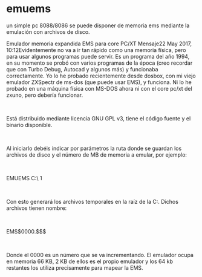 # emuems
 un simple pc 8088/8086 se puede disponer de memoria ems mediante la emulación con archivos de disco.	
		
<p>Emulador memoria expandida EMS para core PC/XT
Mensaje22 May 2017, 10:12Evidentemente no va a ir tan rápido como una memoria física, pero para usar algunos programas puede servir.
Es un programa del año 1994, en su momento se probó con varios programas de la época (creo recordar que con Turbo Debug, Autocad y algunos más) y funcionaba correctamente. Yo lo he probado recientemente desde dosbox, con mi viejo emulador ZXSpectr de ms-dos (que puede usar EMS), y funciona. Ni lo he probado en una máquina física con MS-DOS ahora ni con el core pc/xt del zxuno, pero debería funcionar.</p>
<br>
<p>Está distribuido mediante licencia GNU GPL v3, tiene el código fuente y el binario disponible.</p>
<br>
<p>Al iniciarlo debéis indicar por parámetros la ruta donde se guardan los archivos de disco y el número de MB de memoria a emular, por ejemplo:</p>
<br>
<p>EMUEMS C:\ 1 </p>
<br>
<p>Con esto generará los archivos temporales en la raíz de la C:. Dichos archivos tienen nombre:</p>
<br>
<p>EMS$0000.$$$</p>
<br>
<p>Donde el 0000 es un número que se va incrementando.
El emulador ocupa en memoria 66 KB, 2 KB de ellos es el propio emulador y los 64 kb restantes los utiliza precisamente para mapear la EMS.</p>
